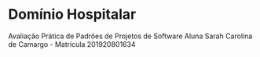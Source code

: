 # Domínio Hospitalar

Avaliação Prática de Padrões de Projetos de Software
Aluna Sarah Carolina de Camargo - Matrícula 201920801634


